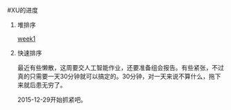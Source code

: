 #XU的进度

1. 堆排序
    
    [week1](week01.md)

2. 快速排序

    最近有些懒散，这周要交人工智能作业，还要准备组会报告。有些紧张，不过真的只需要一天30分钟就可以搞定的。30分钟，对一天来说不算什么，拖下来就后患无穷了。

    2015-12-29开始抓紧吧。
